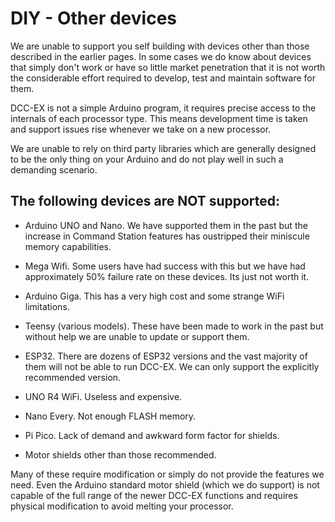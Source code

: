 # DIY - Other devices

We are unable to support you self building with devices other than those described in the earlier pages. In some cases we do know about devices that simply don't work or have so little market penetration that it is not worth the considerable effort required to develop, test and maintain software for them.

DCC-EX is not a simple Arduino program, it requires precise access to the internals of each processor type. This means development time is taken and support issues rise whenever we take on a new processor.

We are unable to rely on third party libraries which are generally designed to be the only thing on your Arduino and do not play well in such a demanding scenario.

## The following devices are NOT supported:

- Arduino UNO and Nano. We have supported them in the past but the increase in Command Station features has oustripped their miniscule memory capabilities.
- Mega Wifi. Some users have had success with this but we have had approximately 50% failure rate on these devices. Its just not worth it. 
- Arduino Giga. This has a very high cost and some strange WiFi limitations.
- Teensy (various models). These have been made to work in the past but without help we are unable to update or support them.
- ESP32. There are dozens of ESP32 versions and the vast majority of them will not be able to run DCC-EX. We can only support the explicitly recommended version.
- UNO R4 WiFi. Useless and expensive.
- Nano Every.  Not enough FLASH memory.
- Pi Pico.  Lack of demand and awkward form factor for shields.

- Motor shields other than those recommended.

Many of these require modification or simply do not provide the features we need. Even the Arduino standard motor shield (which we do support) is not capable of the full range of the newer DCC-EX functions and requires physical modification to avoid melting your processor.
